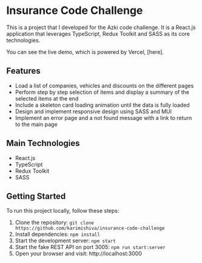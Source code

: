 # Insurance Code Challenge

This is a project that I developed for the Azki code challenge. It is a React.js application that leverages TypeScript, Redux Toolkit and SASS as its core technologies.

You can see the live demo, which is powered by Vercel, [here].

## Features

- Load a list of companies, vehicles and discounts on the different pages
- Perform step by step selection of items and display a summary of the selected items at the end
- Include a skeleton card loading animation until the data is fully loaded
- Design and implement responsive design using SASS and MUI
- Implement an error page and a not found message with a link to return to the main page

## Main Technologies

- React.js
- TypeScript
- Redux Toolkit
- SASS

## Getting Started

To run this project locally, follow these steps:

1. Clone the repository: `git clone https://github.com/karimishiva/insurance-code-challenge`
2. Install dependencies: `npm install`
3. Start the development server: `npm start`
4. Start the fake REST API on port 3005: `npm run start:server`
5. Open your browser and visit: http://localhost:3000
